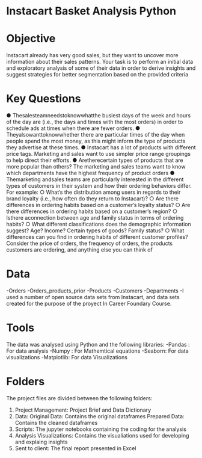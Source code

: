 # Instacart Basket Analysis Python

# Objective
Instacart already has very good sales, but they
 want to uncover more information about their sales patterns. Your task is to
 perform an initial data and exploratory analysis of some of their data in order
 to derive insights and suggest strategies for better segmentation based on
 the provided criteria

 # Key Questions
 ● Thesalesteamneedstoknowwhatthe busiest days of the week and hours of the
 day are (i.e., the days and times with the most orders) in order to schedule ads at
 times when there are fewer orders.
 ● Theyalsowanttoknowwhether there are particular times of the day when people
 spend the most money, as this might inform the type of products they advertise at
 these times.
 ● Instacart has a lot of products with different price tags. Marketing and sales want to
 use simpler price range groupings to help direct their efforts.
 ● Aretherecertain types of products that are more popular than others? The marketing
 and sales teams want to know which departments have the highest frequency of
 product orders 
 ● Themarketing andsales teams are particularly interested in the different types of
 customers in their system and how their ordering behaviors differ. For example:
     ○ What’s the distribution among users in regards to their brand loyalty (i.e., how
      often do they return to Instacart)?
    ○ Are there differences in ordering habits based on a customer’s loyalty status?
    ○ Are there differences in ordering habits based on a customer’s region?
    ○ Isthere aconnection between age and family status in terms of ordering
      habits?
    ○ What different classifications does the demographic information suggest?
     Age? Income? Certain types of goods? Family status?
    ○ What differences can you find in ordering habits of different customer
      profiles? Consider the price of orders, the frequency of orders, the products
      customers are ordering, and anything else you can think of

# Data
-Orders 
-Orders_products_prior
-Products
-Customers
-Departments
-I used a number of open source data sets from Instacart, and data sets created for the purpose of the proyect In Career Foundary Course.

# Tools
 The data was analysed using Python and the following libraries:
 -Pandas : For data analysis
 -Numpy : For Mathemtical equations
-Seaborn: For data visualizations
 -Matplotlib: For data Visualizations

# Folders
The project files are divided between the following folders:
1. Project Management: Project Brief and Data Dictionary 
2. Data: 
   Original Data: Contains the original dataframes
   Prepared Data: Contains the cleaned dataframes 
3. Scripts: The jupyter notebooks containing the coding for the analysis
4. Analysis
   Visualizations: Contains the visualiations used for developing and explaing insights
5. Sent to client: The final report presented in Excel


 
